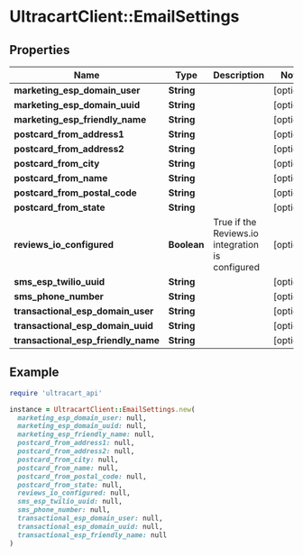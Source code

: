 # UltracartClient::EmailSettings

## Properties

| Name | Type | Description | Notes |
| ---- | ---- | ----------- | ----- |
| **marketing_esp_domain_user** | **String** |  | [optional] |
| **marketing_esp_domain_uuid** | **String** |  | [optional] |
| **marketing_esp_friendly_name** | **String** |  | [optional] |
| **postcard_from_address1** | **String** |  | [optional] |
| **postcard_from_address2** | **String** |  | [optional] |
| **postcard_from_city** | **String** |  | [optional] |
| **postcard_from_name** | **String** |  | [optional] |
| **postcard_from_postal_code** | **String** |  | [optional] |
| **postcard_from_state** | **String** |  | [optional] |
| **reviews_io_configured** | **Boolean** | True if the Reviews.io integration is configured | [optional] |
| **sms_esp_twilio_uuid** | **String** |  | [optional] |
| **sms_phone_number** | **String** |  | [optional] |
| **transactional_esp_domain_user** | **String** |  | [optional] |
| **transactional_esp_domain_uuid** | **String** |  | [optional] |
| **transactional_esp_friendly_name** | **String** |  | [optional] |

## Example

```ruby
require 'ultracart_api'

instance = UltracartClient::EmailSettings.new(
  marketing_esp_domain_user: null,
  marketing_esp_domain_uuid: null,
  marketing_esp_friendly_name: null,
  postcard_from_address1: null,
  postcard_from_address2: null,
  postcard_from_city: null,
  postcard_from_name: null,
  postcard_from_postal_code: null,
  postcard_from_state: null,
  reviews_io_configured: null,
  sms_esp_twilio_uuid: null,
  sms_phone_number: null,
  transactional_esp_domain_user: null,
  transactional_esp_domain_uuid: null,
  transactional_esp_friendly_name: null
)
```

